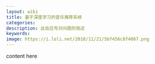```yaml
---
layout: wiki
title: 基于深度学习的音乐推荐系统
categories: 
description: 此处应写对问题的简述
keywords: 
image: https://i.loli.net/2018/11/21/5bf456c8f4067.png
---
```


content here